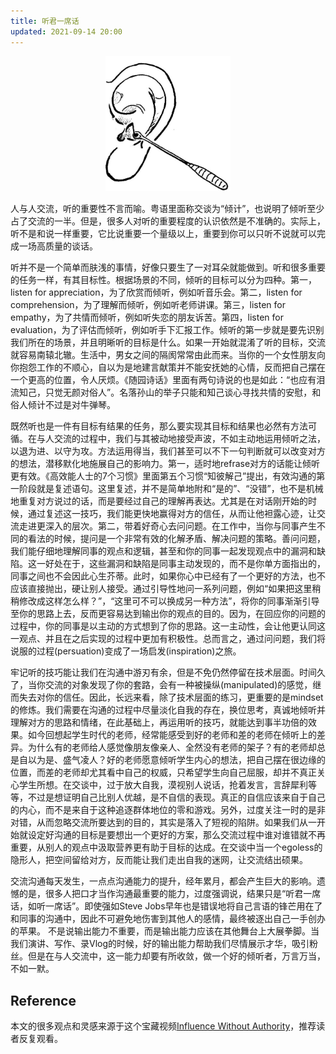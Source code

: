 ```yaml
---
title: 听君一席话
updated: 2021-09-14 20:00
---
```


<p align="center">
<img src="/images/listening.jpeg" alt="listening" width="200"/>
</p>

人与人交流，听的重要性不言而喻。粤语里面称交谈为“倾计”，也说明了倾听至少占了交流的一半。但是，很多人对听的重要程度的认识依然是不准确的。实际上，听不是和说一样重要，它比说重要一个量级以上，重要到你可以只听不说就可以完成一场高质量的谈话。

听并不是一个简单而肤浅的事情，好像只要生了一对耳朵就能做到。听和很多重要的任务一样，有其目标性。根据场景的不同，倾听的目标可以分为四种。第一，listen for appreciation，为了欣赏而倾听，例如听音乐会。第二，listen for comprehension，为了理解而倾听，例如听老师讲课。第三，listen for empathy，为了共情而倾听，例如听失恋的朋友诉苦。第四，listen for evaluation，为了评估而倾听，例如听手下汇报工作。倾听的第一步就是要先识别我们所在的场景，并且明晰听的目标是什么。如果一开始就混淆了听的目标，交流就容易南辕北辙。生活中，男女之间的隔阂常常由此而来。当你的一个女性朋友向你抱怨工作的不顺心，自以为是地建言献策并不能安抚她的心情，反而把自己摆在一个更高的位置，令人厌烦。《随园诗话》里面有两句诗说的也是如此：“也应有泪流知己，只觉无颜对俗人”。名落孙山的举子只能和知己谈心寻找共情的安慰，和俗人倾计不过是对牛弹琴。

既然听也是一件有目标有结果的任务，那么要实现其目标和结果也必然有方法可循。在与人交流的过程中，我们与其被动地接受声波，不如主动地运用倾听之法，以退为进、以守为攻。方法运用得当，我们甚至可以不下一句判断就可以改变对方的想法，潜移默化地施展自己的影响力。第一，适时地refrase对方的话能让倾听更有效。《高效能人士的7个习惯》里面第五个习惯“知彼解己”提出，有效沟通的第一阶段就是复述语句。这里复述，并不是简单地附和“是的”、“没错”，也不是机械地重复对方说过的话，而是要经过自己的理解再表达。尤其是在对话刚开始的时候，通过复述这一技巧，我们能更快地赢得对方的信任，从而让他袒露心迹，让交流走进更深入的层次。第二，带着好奇心去问问题。在工作中，当你与同事产生不同的看法的时候，提问是一个非常有效的化解矛盾、解决问题的策略。善问问题，我们能仔细地理解同事的观点和逻辑，甚至和你的同事一起发现观点中的漏洞和缺陷。这一好处在于，这些漏洞和缺陷是同事主动发现的，而不是你单方面指出的，同事之间也不会因此心生芥蒂。此时，如果你心中已经有了一个更好的方法，也不应该直接抛出，硬让别人接受。通过引导性地问一系列问题，例如“如果把这里稍稍修改成这样怎么样？”，“这里可不可以换成另一种方法”，将你的同事渐渐引导至你的思路上去，反而更容易达到输出你的观点的目的。因为，在回应你的问题的过程中，你的同事是以主动的方式想到了你的思路。这一主动性，会让他更认同这一观点、并且在之后实现的过程中更加有积极性。总而言之，通过问问题，我们将说服的过程(persuation)变成了一场启发(inspiration)之旅。

牢记听的技巧能让我们在沟通中游刃有余，但是不免仍然停留在技术层面。时间久了，当你交流的对象发现了你的套路，会有一种被操纵(manipulated)的感觉，继而失去对你的信任。因此，长远来看，除了技术层面的练习，更重要的是mindset的修炼。我们需要在沟通的过程中尽量淡化自我的存在，换位思考，真诚地倾听并理解对方的思路和情绪，在此基础上，再运用听的技巧，就能达到事半功倍的效果。如今回想起学生时代的老师，经常能感受到好的老师和差的老师在倾听上的差异。为什么有的老师给人感觉像朋友像亲人、全然没有老师的架子？有的老师却总是自以为是、盛气凌人？好的老师愿意倾听学生内心的想法，把自己摆在很边缘的位置，而差的老师却尤其看中自己的权威，只希望学生向自己屈服，却并不真正关心学生所想。在交谈中，过于放大自我，漠视别人说话，抢着发言，言辞犀利等等，不过是想证明自己比别人优越，是不自信的表现。真正的自信应该来自于自己的内心，而不是来自于这种追逐群体地位的零和游戏。另外，过度关注一时的是非对错，从而忽略交流所要达到的目的，其实是落入了短视的陷阱。如果我们从一开始就设定好沟通的目标是要想出一个更好的方案，那么交流过程中谁对谁错就不再重要，从别人的观点中汲取营养更有助于目标的达成。在交谈中当一个egoless的隐形人，把空间留给对方，反而能让我们走出自我的迷网，让交流结出硕果。

交流沟通每天发生，一点点沟通能力的提升，经年累月，都会产生巨大的影响。遗憾的是，很多人把口才当作沟通最重要的能力，过度强调说，结果只是“听君一席话，如听一席话”。即使强如Steve Jobs早年也是错误地将自己言语的锋芒用在了和同事的沟通中，因此不可避免地伤害到其他人的感情，最终被逐出自己一手创办的苹果。
不是说输出能力不重要，而是输出能力应该在其他舞台上大展拳脚。当我们演讲、写作、录Vlog的时候，好的输出能力帮助我们尽情展示才华，吸引粉丝。但是在与人交流中，这一能力却要有所收敛，做一个好的倾听者，万言万当，不如一默。

## Reference

本文的很多观点和灵感来源于这个宝藏视频[Influence Without Authority](https://www.youtube.com/watch?v=CTcMvIZFQcw&ab_channel=%E8%AF%BE%E4%BB%A3%E8%A1%A8%E7%AB%8B%E6%AD%A3)，推荐读者反复观看。